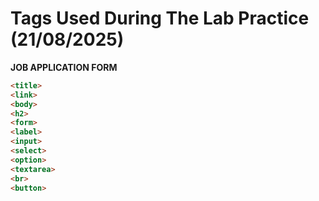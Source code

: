 # Tags Used During The Lab Practice (21/08/2025)

**JOB APPLICATION FORM**

```html
<title>
<link>
<body>
<h2>
<form>
<label>
<input>
<select>
<option>
<textarea>
<br>
<button>
